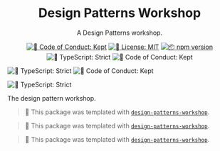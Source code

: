 <h1 align="center">Design Patterns Workshop</h1>

<p align="center">A Design Patterns workshop.</p>

<p align="center">
	<a href="https://github.com/escudero89/design-patterns-workshop/blob/main/.github/CODE_OF_CONDUCT.md" target="_blank"><img alt="🤝 Code of Conduct: Kept" src="https://img.shields.io/badge/%F0%9F%A4%9D_code_of_conduct-kept-21bb42" /></a>
	<a href="https://github.com/escudero89/design-patterns-workshop/blob/main/LICENSE.md" target="_blank"><img alt="📝 License: MIT" src="https://img.shields.io/badge/%F0%9F%93%9D_license-MIT-21bb42.svg"></a>
	<a href="http://npmjs.com/package/design-patterns-workshop"><img alt="📦 npm version" src="https://img.shields.io/npm/v/design-patterns-workshop?color=21bb42&label=%F0%9F%93%A6%20npm" /></a>
	<img alt="💪 TypeScript: Strict" src="https://img.shields.io/badge/%F0%9F%92%AA_typescript-strict-21bb42.svg" />
	<img alt="🤝 Code of Conduct: Kept" src="https://img.shields.io/badge/%F0%9F%A4%9D_code_of_conduct-kept-21bb42" />
</p><img alt="💪 TypeScript: Strict" src="https://img.shields.io/badge/%F0%9F%92%AA_typescript-strict-21bb42.svg" />
	<img alt="🤝 Code of Conduct: Kept" src="https://img.shields.io/badge/%F0%9F%A4%9D_code_of_conduct-kept-21bb42" />
</p><img alt="💪 TypeScript: Strict" src="https://img.shields.io/badge/%F0%9F%92%AA_typescript-strict-21bb42.svg" />
</p>The design pattern workshop.

<!-- You can remove this notice if you don't want it 🙂 no worries! -->

> 💙 This package was templated with [`design-patterns-workshop`](https://github.com/escudero89/design-patterns-workshop).

<!-- You can remove this notice if you don't want it 🙂 no worries! -->

> 💙 This package was templated with [`design-patterns-workshop`](https://github.com/escudero89/design-patterns-workshop).

<!-- You can remove this notice if you don't want it 🙂 no worries! -->

> 💙 This package was templated with [`design-patterns-workshop`](https://github.com/JoshuaKGoldberg/design-patterns-workshop).
